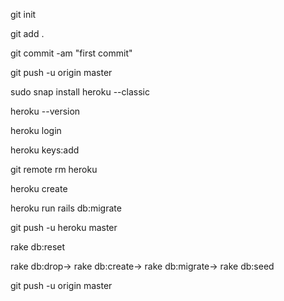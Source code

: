 git init

git add .

git commit -am "first commit"

git push -u origin master

sudo snap install heroku --classic

heroku --version

heroku login

heroku keys:add

git remote rm heroku

heroku create

heroku run rails db:migrate

git push -u heroku master

rake db:reset

rake db:drop-> rake db:create-> rake db:migrate-> rake db:seed

git push -u origin master



